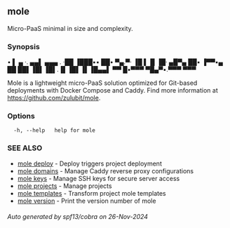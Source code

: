 ## mole

Micro-PaaS minimal in size and complexity.

### Synopsis

• ▌ ▄ ·.       ▄▄▌  ▄▄▄ .
·██ ▐███▪▪     ██•  ▀▄.▀·
▐█ ▌▐▌▐█· ▄█▀▄ ██▪  ▐▀▀▪▄
██ ██▌▐█▌▐█▌.▐▌▐█▌▐▌▐█▄▄▌
▀▀  █▪▀▀▀ ▀█▄▀▪.▀▀▀  ▀▀▀ 

Mole is a lightweight micro-PaaS solution optimized for Git-based deployments with Docker Compose and Caddy.
Find more information at https://github.com/zulubit/mole.

### Options

```
  -h, --help   help for mole
```

### SEE ALSO

* [mole deploy](mole_deploy.md)	 - Deploy triggers project deployment
* [mole domains](mole_domains.md)	 - Manage Caddy reverse proxy configurations
* [mole keys](mole_keys.md)	 - Manage SSH keys for secure server access
* [mole projects](mole_projects.md)	 - Manage projects
* [mole templates](mole_templates.md)	 - Transform project mole templates
* [mole version](mole_version.md)	 - Print the version number of mole

###### Auto generated by spf13/cobra on 26-Nov-2024
